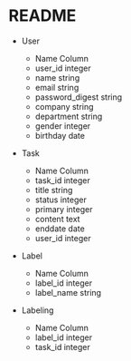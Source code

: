 # README
- User
  - Name             Column
  - user_id          integer
  - name             string
  - email            string
  - password_digest  string
  - company          string
  - department       string
  - gender           integer
  - birthday         date

- Task
  - Name     Column
  - task_id  integer
  - title    string
  - status   integer
  - primary  integer
  - content  text
  - enddate  date
  - user_id  integer

- Label
  - Name        Column
  - label_id    integer
  - label_name  string

- Labeling
  - Name      Column
  - label_id  integer
  - task_id   integer


